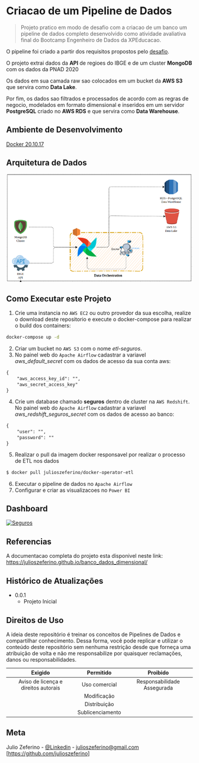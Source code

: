 # Criacao de um Pipeline de Dados

> Projeto pratico em modo de desafio com a criacao de um banco um pipeline de dados completo desenvolvido como atividade avaliativa final do Bootcamp Engenheiro de Dados da XPEducacao.

O pipeline foi criado a partir dos requisitos propostos pelo [desafio](docs/media/desafio_xp.pdf).

O projeto extrai dados da **API** de regioes do IBGE e de um cluster **MongoDB** com os dados da PNAD 2020

Os dados em sua camada raw sao colocados em um bucket da **AWS S3** que servira como **Data Lake**.

Por fim, os dados sao filtrados e processados de acordo com as regras de negocio, modelados em formato dimensional e inseridos em um servidor **PostgreSQL** criado no **AWS RDS** e que servira como **Data Warehouse**.  

## **Ambiente de Desenvolvimento**

[Docker 20.10.17](https://www.docker.com/)   

## **Arquitetura de Dados**
![arquitetura](docs/media/arquitetura.png)

## **Como Executar este Projeto**

1. Crie uma instancia no `AWS EC2` ou outro provedor da sua escolha, realize o download deste repositorio e execute o docker-compose para realizar o build dos containers:
```bash
docker-compose up -d
```

2. Criar um bucket no `AWS S3` com o nome *etl-seguros*.
3. No painel web do `Apache Airflow` cadastrar a variavel *aws_default_secret* com os dados de acesso da sua conta aws:
```
{
    "aws_access_key_id": "",
    "aws_secret_access_key"
}
```

4. Crie um database chamado **seguros** dentro de cluster na `AWS Redshift`. No painel web do `Apache Airflow` cadastrar a variavel *aws_redshift_seguros_secret* com os dados de acesso ao banco:
```
{
    "user": "",
    "password": ""
}
```
5. Realizar o pull da imagem docker responsavel por realizar o processo de ETL nos dados
```bash
$ docker pull julioszeferino/docker-operator-etl
```
6. Executar o pipeline de dados no `Apache Airflow`
7. Configurar e criar as visualizacoes no `Power BI`

## **Dashboard**
[![Seguros](docs/media/seguros.png)](https://app.powerbi.com/view?r=eyJrIjoiNmIwNDg1ZjctZmY0YS00ZjYwLTlhYjgtMjcxNjQyZDJhZWY1IiwidCI6IjM0Zjc1YTY1LWUzYWItNDY3Yy1hNzhhLTcxNjkwNTBjMWY5MSJ9)  

## **Referencias**

A documentacao completa do projeto esta disponivel neste link: https://julioszeferino.github.io/banco_dados_dimensional/ 

## Histórico de Atualizações

* 0.0.1
    * Projeto Inicial

## Direitos de Uso
A ideia deste repositório é treinar os conceitos de Pipelines de Dados e compartilhar conhecimento. Dessa forma, você pode replicar e utilizar o conteúdo deste repositório sem nenhuma restrição desde que forneça uma atribuição de volta e não me responsabilize por quaisquer reclamações, danos ou responsabilidades.  

Exigido | Permitido |Proibido
:---: | :---: | :---:
Aviso de licença e direitos autorais | Uso comercial | Responsabilidade Assegurada
 || Modificação ||
 || Distribuição || 
 || Sublicenciamento ||

## Meta

Julio Zeferino - [@Linkedin](https://www.linkedin.com/in/julioszeferino/) - julioszeferino@gmail.com
[https://github.com/julioszeferino] 
